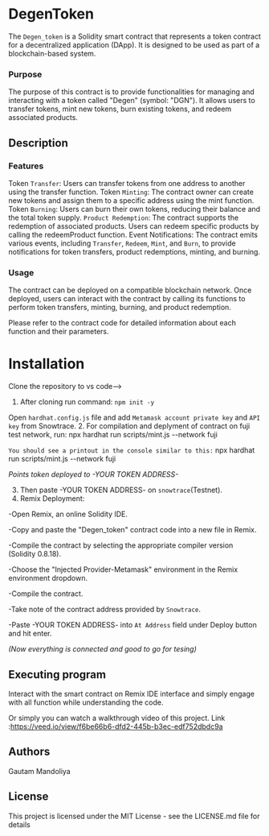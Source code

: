 # DegenToken
The `Degen_token` is a Solidity smart contract that represents a token contract for a decentralized application (DApp). It is designed to be used as part of a blockchain-based system.
### Purpose
The purpose of this contract is to provide functionalities for managing and interacting with a token called "Degen" (symbol: "DGN"). It allows users to transfer tokens, mint new tokens, burn existing tokens, and redeem associated products.

## Description
### Features
Token `Transfer`: Users can transfer tokens from one address to another using the transfer function.
Token `Minting`: The contract owner can create new tokens and assign them to a specific address using the mint function.
Token `Burning`: Users can burn their own tokens, reducing their balance and the total token supply.
`Product Redemption`: The contract supports the redemption of associated products. Users can redeem specific products by calling the redeemProduct function.
Event Notifications: The contract emits various events, including `Transfer`, `Redeem`, `Mint`, and `Burn`, to provide notifications for token transfers, product redemptions, minting, and burning.
### Usage
The contract can be deployed on a compatible blockchain network. Once deployed, users can interact with the contract by calling its functions to perform token transfers, minting, burning, and product redemption.

Please refer to the contract code for detailed information about each function and their parameters.

# Installation

Clone the repository to vs code-->
1. After cloning run command: ` npm init -y `
   
Open `hardhat.config.js` file and add `Metamask account private key` and `API key` from Snowtrace.
2. For compilation and deplyment of contract on fuji test network, run: npx hardhat run scripts/mint.js --network fuji
 
`You should see a printout in the console similar to this:`
npx hardhat run scripts/mint.js --network fuji

*Points token deployed to -YOUR TOKEN ADDRESS-*

3. Then paste -YOUR TOKEN ADDRESS- on `snowtrace`(Testnet).
4. Remix Deployment:

-Open Remix, an online Solidity IDE.

-Copy and paste the "Degen_token" contract code into a new file in Remix.

-Compile the contract by selecting the appropriate compiler version (Solidity 0.8.18).

-Choose the "Injected Provider-Metamask" environment in the Remix environment dropdown.

-Compile the contract.

-Take note of the contract address provided by `Snowtrace`.

-Paste -YOUR TOKEN ADDRESS- into `At Address` field under Deploy button and hit enter. 

*(Now everything is connected and good to go for tesing)*

## Executing program
Interact with the smart contract on Remix IDE interface and simply engage with all function
while understanding the code.

Or simply you can watch a walkthrough video of this project. Link :https://veed.io/view/f6be66b6-dfd2-445b-b3ec-edf752dbdc9a

## Authors
Gautam Mandoliya
## License
This project is licensed under the MIT License - see the LICENSE.md file for details




